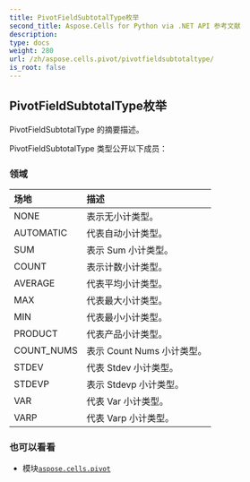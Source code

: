 ```yaml
---
title: PivotFieldSubtotalType枚举
second_title: Aspose.Cells for Python via .NET API 参考文献
description:
type: docs
weight: 280
url: /zh/aspose.cells.pivot/pivotfieldsubtotaltype/
is_root: false
---
```

## PivotFieldSubtotalType枚举
PivotFieldSubtotalType 的摘要描述。



PivotFieldSubtotalType 类型公开以下成员：

### 领域
|场地|描述|
| :- | :- |
| NONE |表示无小计类型。|
| AUTOMATIC |代表自动小计类型。|
| SUM |表示 Sum 小计类型。|
| COUNT |表示计数小计类型。|
| AVERAGE |代表平均小计类型。|
| MAX |代表最大小计类型。|
| MIN |代表最小小计类型。|
| PRODUCT |代表产品小计类型。|
| COUNT_NUMS |表示 Count Nums 小计类型。|
| STDEV |代表 Stdev 小计类型。|
| STDEVP |表示 Stdevp 小计类型。|
| VAR |代表 Var 小计类型。|
| VARP |代表 Varp 小计类型。|



### 也可以看看
* 模块[`aspose.cells.pivot`](..)
